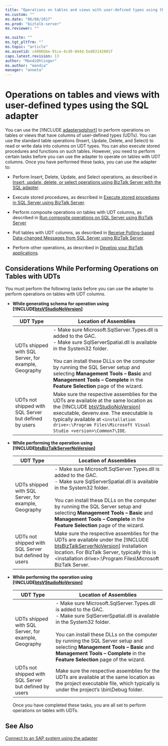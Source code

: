```yaml
---
title: "Operations on tables and views with user-defined types using the SQL adapter | Microsoft Docs"
ms.custom: ""
ms.date: "06/08/2017"
ms.prod: "biztalk-server"
ms.reviewer: ""

ms.suite: ""
ms.tgt_pltfrm: ""
ms.topic: "article"
ms.assetid: c4006bbe-91ca-4cd9-844d-5ed63142001f
caps.latest.revision: 13
author: "MandiOhlinger"
ms.author: "mandia"
manager: "anneta"
---
```

# Operations on tables and views with user-defined types using the SQL adapter
You can use the [!INCLUDE [adaptersqlshort](../../includes/adaptersqlshort-md.md)] to perform operations on tables or views that have columns of user-defined types (UDTs). You can use the standard table operations (Insert, Update, Delete, and Select) to read or write data into columns on UDT types. You can also execute stored procedures and functions on such tables. However, you need to perform certain tasks before you can use the adapter to operate on tables with UDT columns. Once you have performed these tasks, you can use the adapter to:  

-   Perform Insert, Delete, Update, and Select operations, as described in [Insert, update, delete, or select operations using BizTalk Server with the SQL adapter](../../adapters-and-accelerators/adapter-sql/insert-update-delete-or-select-using-the-sql-adapter-in-biztalk-server.md).  

-   Execute stored procedures, as described in [Execute stored procedures in SQL Server using BizTalk Server](../../adapters-and-accelerators/adapter-sql/execute-stored-procedures-in-sql-server-using-biztalk-server.md).  

-   Perform composite operations on tables with UDT columns, as described in [Run composite operations on SQL Server using BizTalk Server](../../adapters-and-accelerators/adapter-sql/run-composite-operations-on-sql-server-using-biztalk-server.md)  

-   Poll tables with UDT columns, as described in [Receive Polling-based Data-changed Messages from SQL Server using BizTalk Server](../../adapters-and-accelerators/adapter-sql/receive-polling-based-data-changed-messages-from-sql-server-using-biztalk.md).  

-   Perform other operations, as described in [Develop your BizTalk applications](../../core/develop-your-biztalk-applications.md).  

## Considerations While Performing Operations on Tables with UDTs  
 You must perform the following tasks before you can use the adapter to perform operations on tables with UDT columns.  

- <strong>While generating schema for operation using <!-- BEGIN ERROR INCLUDE: Unable to resolve [!INCLUDE[btsVStudioNoVersion](../../includes/btsvstudionoversion-md.md)]: Path(D:/a/1/s/target_repo/biztalk/adapters-and-accelerators/adapter-sql/operations-on-tables-and-views-with-user-defined-types-using-the-sql-adapter.md) contains invalid char.
  Parameter name: path -->[!INCLUDE[btsVStudioNoVersion](../../includes/btsvstudionoversion-md.md)]<!--END ERROR INCLUDE --></strong>  


  |                       UDT Type                        |                                                                                                                                                                                           Location of Assemblies                                                                                                                                                                                            |
  |-------------------------------------------------------|-------------------------------------------------------------------------------------------------------------------------------------------------------------------------------------------------------------------------------------------------------------------------------------------------------------------------------------------------------------------------------------------------------------|
  | UDTs shipped with SQL Server, for example, Geography  | -   Make sure Microsoft.SqlServer.Types.dll is added to the GAC.<br />-   Make sure SqlServerSpatial.dll is available in the System32 folder.<br /><br /> You can install these DLLs on the computer by running the SQL Server setup and selecting <strong>Management Tools – Basic</strong> and <strong>Management Tools – Complete</strong> in the <strong>Feature Selection</strong> page of the wizard. |
  | UDTs not shipped with SQL Server but defined by users |                                         Make sure the respective assemblies for the UDTs are available at the same location as the [!INCLUDE [btsVStudioNoVersion](../../includes/btsvstudionoversion-md.md)] executable, devenv.exe. The executable is typically available at `<installation drive>:\Program Files\Microsoft Visual Studio <version>\Common7\IDE`.                                         |


- <strong>While performing the operation using <!-- BEGIN ERROR INCLUDE: Unable to resolve [!INCLUDE[btsBizTalkServerNoVersion](../../includes/btsbiztalkservernoversion-md.md)]: Path(D:/a/1/s/target_repo/biztalk/adapters-and-accelerators/adapter-sql/operations-on-tables-and-views-with-user-defined-types-using-the-sql-adapter.md) contains invalid char.
  Parameter name: path -->[!INCLUDE[btsBizTalkServerNoVersion](../../includes/btsbiztalkservernoversion-md.md)]<!--END ERROR INCLUDE --></strong>  


  |                       UDT Type                        |                                                                                                                                                                                           Location of Assemblies                                                                                                                                                                                            |
  |-------------------------------------------------------|-------------------------------------------------------------------------------------------------------------------------------------------------------------------------------------------------------------------------------------------------------------------------------------------------------------------------------------------------------------------------------------------------------------|
  | UDTs shipped with SQL Server, for example, Geography  | -   Make sure Microsoft.SqlServer.Types.dll is added to the GAC.<br />-   Make sure SqlServerSpatial.dll is available in the System32 folder.<br /><br /> You can install these DLLs on the computer by running the SQL Server setup and selecting <strong>Management Tools – Basic</strong> and <strong>Management Tools – Complete</strong> in the <strong>Feature Selection</strong> page of the wizard. |
  | UDTs not shipped with SQL Server but defined by users |                                                        Make sure the respective assemblies for the UDTs are available under the [!INCLUDE [btsBizTalkServerNoVersion](../../includes/btsbiztalkservernoversion-md.md)] installation location. For BizTalk Server, typically this is \<installation drive\>:\Program Files\Microsoft BizTalk Server.                                                         |


- <strong>While performing the operation using <!-- BEGIN ERROR INCLUDE: Unable to resolve [!INCLUDE[btsVStudioNoVersion](../../includes/btsvstudionoversion-md.md)]: Path(D:/a/1/s/target_repo/biztalk/adapters-and-accelerators/adapter-sql/operations-on-tables-and-views-with-user-defined-types-using-the-sql-adapter.md) contains invalid char.
  Parameter name: path -->[!INCLUDE[btsVStudioNoVersion](../../includes/btsvstudionoversion-md.md)]<!--END ERROR INCLUDE --></strong>  

  |UDT Type|Location of Assemblies|  
  |--------------|----------------------------|  
  |UDTs shipped with SQL Server, for example, Geography|-   Make sure Microsoft.SqlServer.Types.dll is added to the GAC.<br />-   Make sure SqlServerSpatial.dll is available in the System32 folder.<br /><br /> You can install these DLLs on the computer by running the SQL Server setup and selecting **Management Tools – Basic** and **Management Tools – Complete** in the **Feature Selection** page of the wizard.|  
  |UDTs not shipped with SQL Server but defined by users|Make sure the respective assemblies for the UDTs are available at the same location as the project executable file, which typically is under the project’s \bin\Debug folder.|  

  Once you have completed these tasks, you are all set to perform operations on tables with UDTs.  

## See Also  
 [Connect to an SAP system using the adapter](../../adapters-and-accelerators/adapter-sap/connect-to-an-sap-system-using-the-adapter.md)